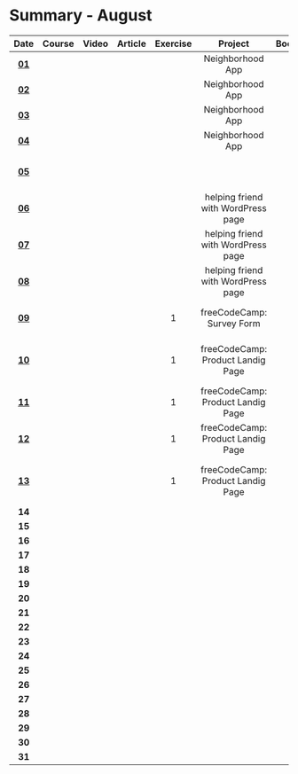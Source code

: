 # Summary - August

| Date   | Course                | Video | Article | Exercise | Project | Book | Achievement |
| :----: | :-------------------: | :---: | :-----: | :------: | :-----: | :--: | :---------: |
| **[01](https://github.com/jpacsai/LearningPath/blob/master/Daily-log/August/Daily-log_August.md#01-08)** |                       |       |         |          | Neighborhood App |      |             |
| **[02](https://github.com/jpacsai/LearningPath/blob/master/Daily-log/August/Daily-log_August.md#02-08)** |                       |       |         |          | Neighborhood App |      |             |
| **[03](https://github.com/jpacsai/LearningPath/blob/master/Daily-log/August/Daily-log_August.md#03-08)** |                       |       |         |          | Neighborhood App |      |             |
| **[04](https://github.com/jpacsai/LearningPath/blob/master/Daily-log/August/Daily-log_August.md#04-08)** |                       |       |         |          | Neighborhood App |      |             |
| **[05](https://github.com/jpacsai/LearningPath/blob/master/Daily-log/August/Daily-log_August.md#05-08)** |                       |       |         |          |         |      | [Graduated from Nanodegree program](https://graduation.udacity.com/confirm/TGGNUQPZ) |
| **[06](https://github.com/jpacsai/LearningPath/blob/master/Daily-log/August/Daily-log_August.md#06-08)** |                       |       |         |          | helping friend with WordPress page |      |             |
| **[07](https://github.com/jpacsai/LearningPath/blob/master/Daily-log/August/Daily-log_August.md#07-08)** |                       |       |         |          | helping friend with WordPress page |      |             |
| **[08](https://github.com/jpacsai/LearningPath/blob/master/Daily-log/August/Daily-log_August.md#08-08)** |                       |       |         |          | helping friend with WordPress page |      |             |
| **[09](https://github.com/jpacsai/LearningPath/blob/master/Daily-log/August/Daily-log_August.md#09-08)** |                       |       |         | 1        | freeCodeCamp: Survey Form |      | [freeCodeCamp: Survey Form](https://jpacsai.github.io/freeCodeCamp/ResponsiveWebDesign_Projects/Survey_Form/) complete |
| **[10](https://github.com/jpacsai/LearningPath/blob/master/Daily-log/August/Daily-log_August.md#10-08)** |                       |       |         | 1        | freeCodeCamp: Product Landig Page |      | [CodeSignal (codeFights) Arcade - Intro](https://github.com/jpacsai/codeFights/tree/master/Intro) level ready |
| **[11](https://github.com/jpacsai/LearningPath/blob/master/Daily-log/August/Daily-log_August.md#11-08)** |                       |       |         | 1        | freeCodeCamp: Product Landig Page |      | |
| **[12](https://github.com/jpacsai/LearningPath/blob/master/Daily-log/August/Daily-log_August.md#12-08)** |                       |       |         | 1        | freeCodeCamp: Product Landig Page |      | |
| **[13](https://github.com/jpacsai/LearningPath/blob/master/Daily-log/August/Daily-log_August.md#13-08)** |                       |       |         | 1        | freeCodeCamp: Product Landig Page |      | [freeCodeCamp: Product Landing Page](https://jpacsai.github.io/freeCodeCamp/ResponsiveWebDesign_Projects/Product_Landing_Page/) complete |
| **14** |                       |       |         |          |         |      |             |
| **15** |                       |       |         |          |         |      |             |
| **16** |                       |       |         |          |         |      |             |
| **17** |                       |       |         |          |         |      |             |
| **18** |                       |       |         |          |         |      |             |
| **19** |                       |       |         |          |         |      |             |
| **20** |                       |       |         |          |         |      |             |
| **21** |                       |       |         |          |         |      |             |
| **22** |                       |       |         |          |         |      |             |
| **23** |                       |       |         |          |         |      |             |
| **24** |                       |       |         |          |         |      |             |
| **25** |                       |       |         |          |         |      |             |
| **26** |                       |       |         |          |         |      |             |
| **27** |                       |       |         |          |         |      |             |
| **28** |                       |       |         |          |         |      |             |
| **29** |                       |       |         |          |         |      |             |
| **30** |                       |       |         |          |         |      |             |
| **31** |                       |       |         |          |         |      |             |

